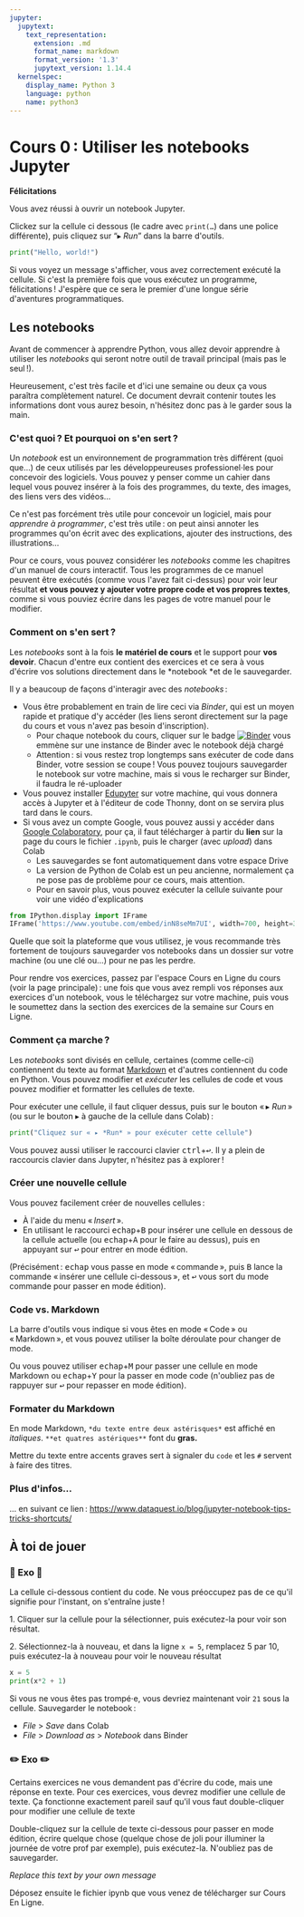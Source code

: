 ```yaml
---
jupyter:
  jupytext:
    text_representation:
      extension: .md
      format_name: markdown
      format_version: '1.3'
      jupytext_version: 1.14.4
  kernelspec:
    display_name: Python 3
    language: python
    name: python3
---
```


<!-- #region slideshow={"slide_type": "skip"} -->
<!-- LTeX: language=fr -->
<!-- #endregion -->
<!-- #region slideshow={"slide_type": "slide"} -->
Cours 0 : Utiliser les notebooks Jupyter
==============================
<!-- #endregion -->

**Félicitations**

Vous avez réussi à ouvrir un notebook Jupyter.

Clickez sur la cellule ci dessous (le cadre avec `print(…`) dans une police différente), puis
cliquez sur “▸ *Run*” dans la barre d'outils.

```python
print("Hello, world!")
```

Si vous voyez un message s'afficher, vous avez correctement exécuté la cellule. Si c'est la première
fois que vous exécutez un programme, félicitations ! J'espère que ce sera le premier d'une longue
série d'aventures programmatiques.

## Les notebooks

Avant de commencer à apprendre Python, vous allez devoir apprendre à utiliser les *notebooks* qui
seront notre outil de travail principal (mais pas le seul !).

Heureusement, c'est très facile et d'ici une semaine ou deux ça vous paraîtra complètement naturel.
Ce document devrait contenir toutes les informations dont vous aurez besoin, n'hésitez donc pas à le
garder sous la main.


### C'est quoi ? Et pourquoi on s'en sert ?

Un *notebook* est un environnement de programmation très différent (quoi que…) de ceux utilisés par
les développeureuses professionel⋅les pour concevoir des logiciels. Vous pouvez y penser comme un
cahier dans lequel vous pouvez insérer à la fois des programmes, du texte, des images, des liens
vers des vidéos…

Ce n'est pas forcément très utile pour concevoir un logiciel, mais pour *apprendre à programmer*,
c'est très utile : on peut ainsi annoter les programmes qu'on écrit avec des explications, ajouter
des instructions, des illustrations…

Pour ce cours, vous pouvez considérer les *notebooks* comme les chapitres d'un manuel de cours
interactif. Tous les programmes de ce manuel peuvent être exécutés (comme vous l'avez fait
ci-dessus) pour voir leur résultat **et vous pouvez y ajouter votre propre code et vos propres
textes**, comme si vous pouviez écrire dans les pages de votre manuel pour le modifier.

### Comment on s'en sert ?

Les *notebooks* sont à la fois **le matériel de cours** et le support pour **vos devoir**. Chacun
d'entre eux contient des exercices et ce sera à vous d'écrire vos solutions directement dans le
*notebook *et de le sauvegarder.

Il y a beaucoup de façons d'interagir avec des *notebooks* :

- Vous être probablement en train de lire ceci via *Binder*, qui est un moyen rapide et pratique d'y
  accéder (les liens seront directement sur la page du cours et vous n'avez pas besoin
  d'inscription).
  - Pour chaque notebook du cours, cliquer sur le badge
    [![Binder](https://mybinder.org/badge_logo.svg)](https://mybinder.org/v2/gh/LoicGrobol/apprendre-programmer/main)
    vous emmène sur une instance de Binder avec le notebook déjà chargé
  - Attention : si vous restez trop longtemps sans exécuter de code dans Binder, votre session se
    coupe ! Vous pouvez toujours sauvegarder le notebook sur votre machine, mais si vous le
    recharger sur Binder, il faudra le ré-uploader
- Vous pouvez installer [Edupyter](https://www.edupyter.net/) sur votre machine, qui vous donnera
  accès à Jupyter et à l'éditeur de code Thonny, dont on se servira plus tard dans le cours.
- Si vous avez un compte Google, vous pouvez aussi y accéder dans [Google
  Colaboratory](https://colab.research.google.com), pour ça, il faut télécharger à partir du
  **lien** sur la page du cours le fichier `.ipynb`, puis le charger (avec *upload*) dans Colab
  - Les sauvegardes se font automatiquement dans votre espace Drive
  - La version de Python de Colab est un peu ancienne, normalement ça ne pose pas de problème pour
    ce cours, mais attention.
  - Pour en savoir plus, vous pouvez exécuter la cellule suivante pour voir une vidéo d'explications

```python
from IPython.display import IFrame
IFrame('https://www.youtube.com/embed/inN8seMm7UI', width=700, height=350)
```

Quelle que soit la plateforme que vous utilisez, je vous recommande très fortement de toujours sauvegarder vos notebooks dans un dossier sur votre machine (ou une clé ou…) pour ne pas les perdre.

Pour rendre vos exercices, passez par l'espace Cours en Ligne du cours (voir la page principale) :
une fois que vous avez rempli vos réponses aux exercices d'un notebook, vous le téléchargez sur
votre machine, puis vous le soumettez dans la section des exercices de la semaine sur Cours en
Ligne.

### Comment ça marche ?

Les *notebooks* sont divisés en cellule, certaines (comme celle-ci) contiennent du texte au format
[Markdown](https://fr.wikipedia.org/wiki/Markdown) et d'autres contiennent du code en Python. Vous
pouvez modifier et *exécuter* les cellules de code et vous pouvez modifier et formatter les cellules
de texte.

Pour exécuter une cellule, il faut cliquer dessus, puis sur le bouton « ▸ *Run* » (ou sur le bouton
▸ à gauche de la cellule dans Colab) :

```python
print("Cliquez sur « ▸ *Run* » pour exécuter cette cellule")
```

Vous pouvez aussi utiliser le raccourci clavier <kbd>ctrl</kbd>+<kbd>↩</kbd>. Il y a plein de
raccourcis clavier dans Jupyter, n'hésitez pas à explorer !

### Créer une nouvelle cellule

Vous pouvez facilement créer de nouvelles cellules :

- À l'aide du menu « *Insert* ».
- En utilisant le raccourci <kbd>echap</kbd>+<kbd>B</kbd> pour insérer une cellule en dessous de la
  cellule actuelle (ou <kbd>echap</kbd>+<kbd>A</kbd> pour le faire au dessus), puis en appuyant sur
  <kbd>↩</kbd> pour entrer en mode édition.

(Précisément : <kbd>echap</kbd> vous passe en mode « commande », puis <kbd>B</kbd> lance la commande
« insérer une cellule ci-dessous », et <kbd>↩</kbd> vous sort du mode commande pour passer en mode
édition).


### Code vs. Markdown

La barre d'outils vous indique si vous êtes en mode « Code » ou « Markdown », et vous pouvez
utiliser la boîte déroulate pour changer de mode.

Ou vous pouvez utiliser <kbd>echap</kbd>+<kbd>M</kbd> pour passer une cellule en mode Markdown ou
<kbd>echap</kbd>+<kbd>Y</kbd> pour la passer en mode code (n'oubliez pas de rappuyer sur
<kbd>↩</kbd> pour repasser en mode édition).


### Formater du Markdown


En mode Markdown, `*du texte entre deux astérisques*` est affiché en *italiques*. `**et quatres astériques**` font du **gras.**

Mettre du texte entre accents graves sert à signaler du `code` et les `#` servent à faire des titres.


### Plus d'infos…

… en suivant ce lien : <https://www.dataquest.io/blog/jupyter-notebook-tips-tricks-shortcuts/>


## À toi de jouer

### 👶 Exo 👶

La cellule ci-dessous contient du code. Ne vous préoccupez pas de ce qu'il signifie pour l'instant, on s'entraîne juste !

1\. Cliquer sur la cellule pour la sélectionner, puis exécutez-la pour voir son résultat.

2\. Sélectionnez-la à nouveau, et dans la ligne `x = 5`, remplacez 5 par 10, puis exécutez-la à nouveau pour voir le nouveau résultat

```python
x = 5
print(x*2 + 1)
```

Si vous ne vous êtes pas trompé⋅e, vous devriez maintenant voir `21` sous la cellule. Sauvegarder le notebook :

- *File* > *Save* dans Colab
- *File* > *Download as* > *Notebook* dans Binder

### ✏️ Exo ✏️

Certains exercices ne vous demandent pas d'écrire du code, mais une réponse en texte. Pour ces
exercices, vous devrez modifier une cellule de texte. Ça fonctionne exactement pareil sauf qu'il
vous faut double-cliquer pour modifier une cellule de texte

Double-cliquez sur la cellule de texte ci-dessous pour passer en mode édition, écrire quelque chose (quelque chose de joli pour illuminer la journée de votre prof par exemple), puis exécutez-la. N'oubliez pas de sauvegarder.


*Replace this text by your own message*


Déposez ensuite le fichier ipynb que vous venez de télécharger sur Cours En Ligne.